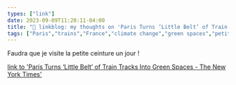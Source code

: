 ```yaml
---
types: ["link"]
date: 2023-09-09T11:28:11-04:00
title: "🔗 linkblog: my thoughts on 'Paris Turns ‘Little Belt’ of Train Tracks Into Green Spaces - The New York Times'"
tags: ["Paris","trains","France","climate change","green spaces","petite ceinture"]
---
```

Faudra que je visite la petite ceinture un jour !  
 

[link to 'Paris Turns ‘Little Belt’ of Train Tracks Into Green Spaces - The New York Times'](https://www.nytimes.com/2023/09/09/world/europe/paris-little-belt-climate-change.html)
